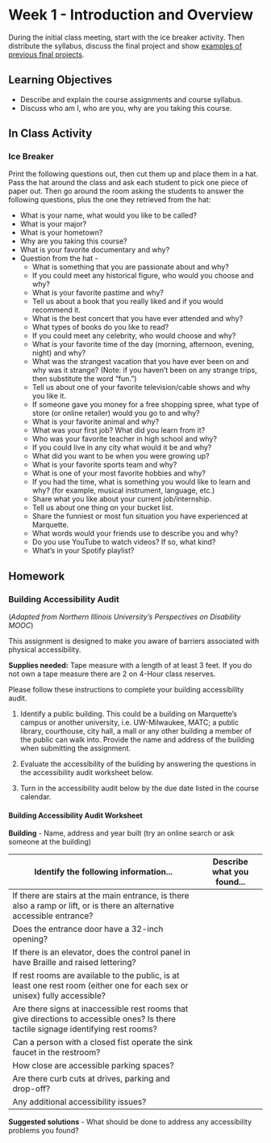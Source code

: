 ﻿# Week 1 - Introduction and Overview

During the initial class meeting, start with the ice breaker activity. Then distribute the syllabus, discuss the final project and show [examples of previous final projects](https://epublications.marquette.edu/honors_2953lca/). 


## Learning Objectives

-   Describe and explain the course assignments and course syllabus.    
-   Discuss who am I, who are you, why are you taking this course.

## In Class Activity

### Ice Breaker

Print the following questions out, then cut them up and place them in a hat. Pass the hat around the class and ask each student to pick one piece of paper out. Then go around the room asking the students to answer the following questions, plus the one they retrieved from the hat:

- What is your name, what would you like to be called?
- What is your major?
- What is your hometown?
- Why are you taking this course?
- What is your favorite documentary and why?
- Question from the hat - 
	- What is something that you are passionate about and why?
	- If you could meet any historical figure, who would you choose and why?
	- What is your favorite pastime and why?
	- Tell us about a book that you really liked and if you would recommend it.
	- What is the best concert that you have ever attended and why?
	- What types of books do you like to read?
	- If you could meet any celebrity, who would choose and why?
	- What is your favorite time of the day (morning, afternoon, evening, night) and why?
	- What was the strangest vacation that you have ever been on and why was it strange? (Note: if you haven’t been on any strange trips, then substitute the word “fun.”)
	- Tell us about one of your favorite television/cable shows and why you like it.
	- If someone gave you money for a free shopping spree, what type of store (or online retailer) would you go to and why?
	- What is your favorite animal and why?
	- What was your first job? What did you learn from it?
	- Who was your favorite teacher in high school and why?
	- If you could live in any city what would it be and why?
	- What did you want to be when you were growing up?
	- What is your favorite sports team and why?  
	- What is one of your most favorite hobbies and why? 
	- If you had the time, what is something you would like to learn and why?  (for example, musical instrument, language, etc.) 
	- Share what you like about your current job/internship.
	- Tell us about one thing on your bucket list.
	- Share the funniest or most fun situation you have experienced at Marquette.
	- What words would your friends use to describe you and why?
	- Do you use YouTube to watch videos?  If so, what kind?
	- What’s in your Spotify playlist?

## Homework

### Building Accessibility Audit

(*Adapted from Northern Illinois University’s Perspectives on Disability MOOC*)

This assignment is designed to make you aware of barriers associated with physical accessibility.

**Supplies needed:** Tape measure with a length of at least 3 feet. If you do not own a tape measure there are 2 on 4-Hour class reserves. 

Please follow these instructions to complete your building accessibility audit.

1. Identify a public building. This could be a building on Marquette’s campus or another university, i.e. UW-Milwaukee, MATC; a public library, courthouse, city hall, a mall or any other building a member of the public can walk into. Provide the name and address of the building when submitting the assignment.
 
2.	Evaluate the accessibility of the building by answering the questions in the accessibility audit worksheet below.

3.	Turn in the accessibility audit below by the due date listed in the course calendar.	

#### Building Accessibility Audit Worksheet

**Building** - Name, address and year built (try an online search or ask someone at the building) 

|  Identify the following information... |  Describe what you found... |
|---|---|
| If there are stairs at the main entrance, is there also a ramp or lift, or is there an alternative accessible entrance? 
 Does the entrance door have a 32-inch opening?|   |
|  If there is an elevator, does the control panel in have Braille and raised lettering? |   |
| If rest rooms are available to the public, is at least one rest room (either one for each sex or unisex) fully accessible?  |   |
|  Are there signs at inaccessible rest rooms that give directions to accessible ones? Is there tactile signage identifying rest rooms? |   |
| Can a person with a closed fist operate the sink faucet in the restroom?  |   |
| How close are accessible parking spaces?  |   |
| Are there curb cuts at drives, parking and drop-off?  |   |
| Any additional accessibility issues?  |   |

**Suggested solutions** - What should be done to address any accessibility problems you found?



